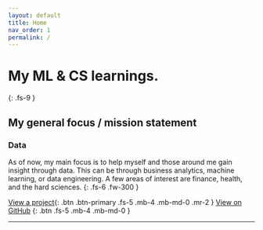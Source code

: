 ```yaml
---
layout: default
title: Home
nav_order: 1
permalink: /
---
```


# My ML & CS learnings.
{: .fs-9 }

## My general focus / mission statement

### Data

As of now, my main focus is to help myself and those around me gain insight through data. This can be through business analytics, machine learning, or data engineering. A few areas of interest are finance, health, and the hard sciences.
{: .fs-6 .fw-300 }

[View a project](#view-project){: .btn .btn-primary .fs-5 .mb-4 .mb-md-0 .mr-2 } [View on GitHub](https://github.com/blazecolby/)
{: .btn .fs-5 .mb-4 .mb-md-0 }

---

